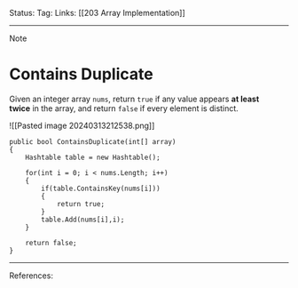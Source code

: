 Status: 
Tag:
Links: [[203 Array Implementation]]

---
> [!note] 
>  # Contains Duplicate

Given an integer array `nums`, return `true` if any value appears **at least twice** in the array, and return `false` if every element is distinct.

![[Pasted image 20240313212538.png]]

``` run-csharp
public bool ContainsDuplicate(int[] array)
{
	Hashtable table = new Hashtable();
	
	for(int i = 0; i < nums.Length; i++)
	{
		if(table.ContainsKey(nums[i]))
		{
			return true;
		}
		table.Add(nums[i],i);
	}

	return false;
}
```

---
References: